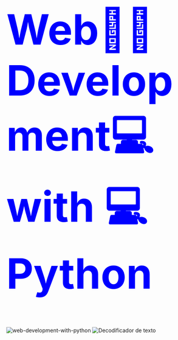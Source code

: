 <h1 style="font-size: 110px; color: blue;">Web🏃🏽Development💻 with 💻Python</h1>


![web-development-with-python](https://github.com/user-attachments/assets/2652770a-305d-4e11-8ed3-d5c53cc68ea5)
![Decodificador de texto](https://github.com/user-attachments/assets/63867f55-b632-450b-84b2-cf445f2eb4f5)

